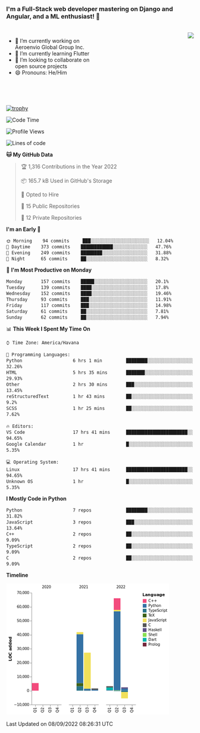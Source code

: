### I'm a Full-Stack web developer mastering on Django and Angular, and a ML enthusiast!  👋

<br/>

<img align="right" height="250"  src="https://media1.giphy.com/media/qgQUggAC3Pfv687qPC/giphy.gif?cid=ecf05e470ttfxgsj072btembitu1zn4ti3t3cdyg4jo5b3by&rid=giphy.gif&ct=g" />

 <div style="width:50%">
    <ul>
      <li>🔭 I’m currently working on Aeroenvio Global Group Inc.</li>
      <li>🌱 I’m currently learning Flutter</li>
      <li>👯 I’m looking to collaborate on open source projects</li>
      <li>😄 Pronouns: He/Him</li>
<!--       <li>⚡ Fun fact: I started my first professional project for a company as web dev without knowing any JS </li> -->
    </ul>
  </div>
  
<br/><br/><br/>

[![trophy](https://github-profile-trophy.vercel.app/?username=dfg-98&row=3&column=3&theme=monokai)](https://github.com/ryo-ma/github-profile-trophy)


<!--START_SECTION:waka-->
![Code Time](http://img.shields.io/badge/Code%20Time-445%20hrs%2033%20mins-blue)

![Profile Views](http://img.shields.io/badge/Profile%20Views-0-blue)

![Lines of code](https://img.shields.io/badge/From%20Hello%20World%20I%27ve%20Written-142%20Thousand%20lines%20of%20code-blue)

**🐱 My GitHub Data** 

> 🏆 1,316 Contributions in the Year 2022
 > 
> 📦 165.7 kB Used in GitHub's Storage 
 > 
> 💼 Opted to Hire
 > 
> 📜 15 Public Repositories 
 > 
> 🔑 12 Private Repositories  
 > 
**I'm an Early 🐤** 

```text
🌞 Morning    94 commits     ███░░░░░░░░░░░░░░░░░░░░░░   12.04% 
🌆 Daytime    373 commits    ████████████░░░░░░░░░░░░░   47.76% 
🌃 Evening    249 commits    ████████░░░░░░░░░░░░░░░░░   31.88% 
🌙 Night      65 commits     ██░░░░░░░░░░░░░░░░░░░░░░░   8.32%

```
📅 **I'm Most Productive on Monday** 

```text
Monday       157 commits    █████░░░░░░░░░░░░░░░░░░░░   20.1% 
Tuesday      139 commits    ████░░░░░░░░░░░░░░░░░░░░░   17.8% 
Wednesday    152 commits    ████░░░░░░░░░░░░░░░░░░░░░   19.46% 
Thursday     93 commits     ███░░░░░░░░░░░░░░░░░░░░░░   11.91% 
Friday       117 commits    ███░░░░░░░░░░░░░░░░░░░░░░   14.98% 
Saturday     61 commits     ██░░░░░░░░░░░░░░░░░░░░░░░   7.81% 
Sunday       62 commits     ██░░░░░░░░░░░░░░░░░░░░░░░   7.94%

```


📊 **This Week I Spent My Time On** 

```text
⌚︎ Time Zone: America/Havana

💬 Programming Languages: 
Python                   6 hrs 1 min         ████████░░░░░░░░░░░░░░░░░   32.26% 
HTML                     5 hrs 35 mins       ███████░░░░░░░░░░░░░░░░░░   29.93% 
Other                    2 hrs 30 mins       ███░░░░░░░░░░░░░░░░░░░░░░   13.45% 
reStructuredText         1 hr 43 mins        ██░░░░░░░░░░░░░░░░░░░░░░░   9.2% 
SCSS                     1 hr 25 mins        ██░░░░░░░░░░░░░░░░░░░░░░░   7.62%

🔥 Editors: 
VS Code                  17 hrs 41 mins      ███████████████████████░░   94.65% 
Google Calendar          1 hr                █░░░░░░░░░░░░░░░░░░░░░░░░   5.35%

💻 Operating System: 
Linux                    17 hrs 41 mins      ███████████████████████░░   94.65% 
Unknown OS               1 hr                █░░░░░░░░░░░░░░░░░░░░░░░░   5.35%

```

**I Mostly Code in Python** 

```text
Python                   7 repos             ████████░░░░░░░░░░░░░░░░░   31.82% 
JavaScript               3 repos             ███░░░░░░░░░░░░░░░░░░░░░░   13.64% 
C++                      2 repos             ██░░░░░░░░░░░░░░░░░░░░░░░   9.09% 
TypeScript               2 repos             ██░░░░░░░░░░░░░░░░░░░░░░░   9.09% 
C                        2 repos             ██░░░░░░░░░░░░░░░░░░░░░░░   9.09%

```


**Timeline**

![Chart not found](https://raw.githubusercontent.com/dfg-98/dfg-98/main/charts/bar_graph.png) 


 Last Updated on 08/09/2022 08:26:31 UTC
<!--END_SECTION:waka-->
